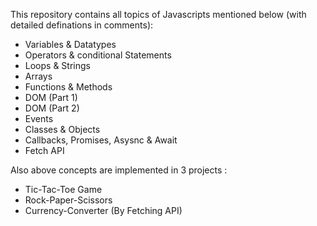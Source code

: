 This repository contains all topics of Javascripts mentioned below (with detailed definations in comments): 
- Variables & Datatypes
- Operators & conditional Statements
- Loops & Strings
- Arrays
- Functions & Methods
- DOM (Part 1)
- DOM (Part 2)
- Events
- Classes & Objects
- Callbacks, Promises, Asysnc & Await
- Fetch API

Also above concepts are implemented in 3 projects : 
- Tic-Tac-Toe Game
- Rock-Paper-Scissors
- Currency-Converter (By Fetching API)
